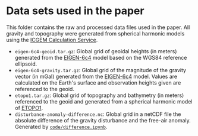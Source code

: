 # Data sets used in the paper

This folder contains the raw and processed data files used in the paper.
All gravity and topography were generated from spherical harmonic models using
the [ICGEM Calculation Service](http://icgem.gfz-potsdam.de).

* `eigen-6c4-geoid.tar.gz`: Global grid of geoidal heights (in meters) generated
  from the [EIGEN-6c4](https://doi.org/10.5880/icgem.2015.1) model based on the
  WGS84 reference ellipsoid.
* `eigen-6c4-gravity.tar.gz`: Global grid of the magnitude of the gravity vector
  (in mGal) generated from the [EIGEN-6c4](https://doi.org/10.5880/icgem.2015.1)
  model. Values are calculated on the Earth's surface and observation heights
  given are referenced to the geoid.
* `etopo1.tar.gz`: Global grid of topography and bathymetry (in meters) referenced
  to the geoid and generated from a spherical harmonic model of
  [ETOPO1](https://doi.org/10.7289/V5C8276M).
* `disturbance-anomaly-difference.nc`: Global grid in a netCDF file the
  absolute difference of the gravity disturbance and the free-air anomaly.
  Generated by [`code/difference.ipynb`](code/difference.ipynb).
